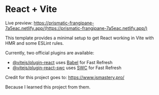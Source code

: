 # React + Vite

Live preview: https://prismatic-frangipane-7a5eac.netlify.app/(https://prismatic-frangipane-7a5eac.netlify.app/)

This template provides a minimal setup to get React working in Vite with HMR and some ESLint rules.

Currently, two official plugins are available:

- [@vitejs/plugin-react](https://github.com/vitejs/vite-plugin-react/blob/main/packages/plugin-react/README.md) uses [Babel](https://babeljs.io/) for Fast Refresh
- [@vitejs/plugin-react-swc](https://github.com/vitejs/vite-plugin-react-swc) uses [SWC](https://swc.rs/) for Fast Refresh

Credit for this project goes to:
https://www.jsmastery.pro/

Because I learned this project from them.
